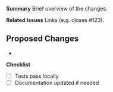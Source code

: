 **Summary**
Brief overview of the changes.

**Related Issues**
Links (e.g. closes #123).

**Proposed Changes**
-  
-

**Checklist**
- [ ] Tests pass locally
- [ ] Documentation updated if needed
